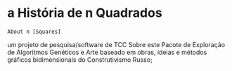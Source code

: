 # a História de n Quadrados
    
    About n [Squares]

um projeto de pesquisa/software de TCC Sobre este Pacote de Exploração de Algoritmos Genéticos e Arte baseado em obras, ideias e métodos gráficos bidimensionais do Construtivismo Russo;